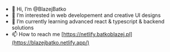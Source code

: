 - 👋 Hi, I’m @BlazejBatko
- 👀 I’m interested in web developement and creative UI designs
- 🌱 I’m currently learning advanced react & typescript & backend solutions
- 📫 How to reach me [https://netlify.batkoblazej.pl](https://blazejbatko.netlify.app/)

<!---
BlazejBatko/BlazejBatko is a ✨ special ✨ repository because its `README.md` (this file) appears on your GitHub profile.
You can click the Preview link to take a look at your changes.
--->

